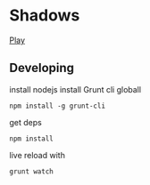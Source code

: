 # Shadows
[Play](http://pmuessig.github.io/Shadows/)

## Developing
install nodejs
install Grunt cli globall
```
npm install -g grunt-cli
```

get deps
```
npm install
```

live reload with
```
grunt watch
```
